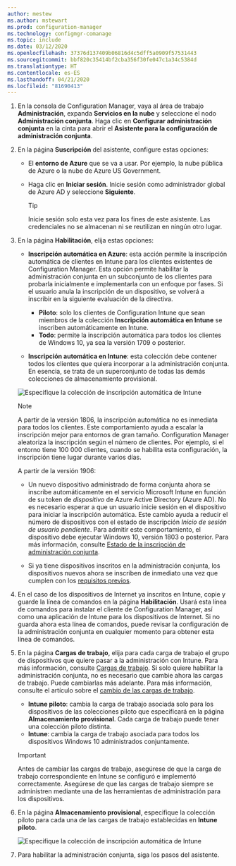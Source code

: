 ```yaml
---
author: mestew
ms.author: mstewart
ms.prod: configuration-manager
ms.technology: configmgr-comanage
ms.topic: include
ms.date: 03/12/2020
ms.openlocfilehash: 37376d137409b06816d4c5dff5a0909f57531443
ms.sourcegitcommit: bbf820c35414bf2cba356f30fe047c1a34c5384d
ms.translationtype: HT
ms.contentlocale: es-ES
ms.lasthandoff: 04/21/2020
ms.locfileid: "81690413"
---
```

<!--3555750 FKA 1357954 --Don't apply H2/H3 in this include file since they are context driven by article-->
1. En la consola de Configuration Manager, vaya al área de trabajo **Administración**, expanda **Servicios en la nube** y seleccione el nodo **Administración conjunta**. Haga clic en **Configurar administración conjunta** en la cinta para abrir el **Asistente para la configuración de administración conjunta**.

2. En la página **Suscripción** del asistente, configure estas opciones:

    - El **entorno de Azure** que se va a usar. Por ejemplo, la nube pública de Azure o la nube de Azure US Government.<!--4075452-->  

    - Haga clic en **Iniciar sesión**. Inicie sesión como administrador global de Azure AD y seleccione **Siguiente**.  

        > [!TIP]
        > Inicie sesión solo esta vez para los fines de este asistente. Las credenciales no se almacenan ni se reutilizan en ningún otro lugar.

3. En la página **Habilitación**, elija estas opciones:

   - **Inscripción automática en Azure**: esta acción permite la inscripción automática de clientes en Intune para los clientes existentes de Configuration Manager. Esta opción permite habilitar la administración conjunta en un subconjunto de los clientes para probarla inicialmente e implementarla con un enfoque por fases. Si el usuario anula la inscripción de un dispositivo, se volverá a inscribir en la siguiente evaluación de la directiva. <!--3330596-->

      - **Piloto**: solo los clientes de Configuration Intune que sean miembros de la colección **Inscripción automática en Intune** se inscriben automáticamente en Intune.
      - **Todo**: permite la inscripción automática para todos los clientes de Windows 10, ya sea la versión 1709 o posterior.

   - **Inscripción automática en Intune**: esta colección debe contener todos los clientes que quiera incorporar a la administración conjunta. En esencia, se trata de un superconjunto de todas las demás colecciones de almacenamiento provisional.

   ![Especifique la colección de inscripción automática de Intune ](../media/3555750-co-management-onboarding-enablement.png)

      > [!Note]  
      > A partir de la versión 1806, la inscripción automática no es inmediata para todos los clientes. Este comportamiento ayuda a escalar la inscripción mejor para entornos de gran tamaño. Configuration Manager aleatoriza la inscripción según el número de clientes. Por ejemplo, si el entorno tiene 100 000 clientes, cuando se habilita esta configuración, la inscripción tiene lugar durante varios días.<!--1358003-->  
      >
      > A partir de la versión 1906:
      >
      > - Un nuevo dispositivo administrado de forma conjunta ahora se inscribe automáticamente en el servicio Microsoft Intune en función de su token de *dispositivo* de Azure Active Directory (Azure AD). No es necesario esperar a que un usuario inicie sesión en el dispositivo para iniciar la inscripción automática. Este cambio ayuda a reducir el número de dispositivos con el estado de inscripción *Inicio de sesión de usuario pendiente*.<!-- 4454491 --> Para admitir este comportamiento, el dispositivo debe ejecutar Windows 10, versión 1803 o posterior. Para más información, consulte [Estado de la inscripción de administración conjunta](../how-to-monitor.md#co-management-enrollment-status).
      >
      > - Si ya tiene dispositivos inscritos en la administración conjunta, los dispositivos nuevos ahora se inscriben de inmediato una vez que cumplen con los [requisitos previos](../overview.md#prerequisites).<!--4321130-->

4. En el caso de los dispositivos de Internet ya inscritos en Intune, copie y guarde la línea de comandos en la página **Habilitación**. Usará esta línea de comandos para instalar el cliente de Configuration Manager, así como una aplicación de Intune para los dispositivos de Internet. Si no guarda ahora esta línea de comandos, puede revisar la configuración de la administración conjunta en cualquier momento para obtener esta línea de comandos.

5. En la página **Cargas de trabajo**, elija para cada carga de trabajo el grupo de dispositivos que quiere pasar a la administración con Intune. Para más información, consulte [Cargas de trabajo](../workloads.md). Si solo quiere habilitar la administración conjunta, no es necesario que cambie ahora las cargas de trabajo. Puede cambiarlas más adelante. Para más información, consulte el artículo sobre el [cambio de las cargas de trabajo](../how-to-switch-workloads.md).  

    - **Intune piloto**: cambia la carga de trabajo asociada solo para los dispositivos de las colecciones piloto que especificará en la página **Almacenamiento provisional**. Cada carga de trabajo puede tener una colección piloto distinta.
    - **Intune**: cambia la carga de trabajo asociada para todos los dispositivos Windows 10 administrados conjuntamente.  

    > [!Important]
    > Antes de cambiar las cargas de trabajo, asegúrese de que la carga de trabajo correspondiente en Intune se configuró e implementó correctamente. Asegúrese de que las cargas de trabajo siempre se administren mediante una de las herramientas de administración para los dispositivos.  

6. En la página **Almacenamiento provisional**, especifique la colección piloto para cada una de las cargas de trabajo establecidas en **Intune piloto**.

   ![Especifique la colección de inscripción automática de Intune ](../media/3555750-co-management-onboarding-staging.png)

7. Para habilitar la administración conjunta, siga los pasos del asistente.
